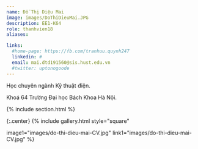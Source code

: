 ```yaml
---
name: Đỗ Thị Diệu Mai
image: images/DoThiDieuMai.JPG
description: EE1-K64
role: thanhvien18
aliases:

links:
  #home-page: https://fb.com/tranhuu.quynh247
  linkedin: #
  email: mai.dtd191560@sis.hust.edu.vn
  #twitter: uptonogoode
---
```


Học chuyên ngành Kỹ thuật điện.

Khoá 64 Trường Đại học Bách Khoa Hà Nội.

{% include section.html %}

{:.center}
{% include gallery.html style="square"

image1="images/do-thi-dieu-mai-CV.jpg" link1="images/do-thi-dieu-mai-CV.jpg"
 %}
